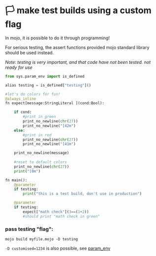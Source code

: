 # 🏳️ make test builds using a custom flag
In mojo, it is possible to do it through programming!

For serious testing, the assert functions provided mojo standard library should be used instead.

*Note: testing is very important, and that code have not been tested. not ready for use*

```python
from sys.param_env import is_defined

alias testing = is_defined["testing"]()

#let's do colors for fun!
@always_inline
fn expect[message:StringLiteral ](cond:Bool):

    if cond: 
        #print in green
        print_no_newline(chr(27))
        print_no_newline("[42m")
    else: 
        #print in red
        print_no_newline(chr(27))
        print_no_newline("[41m")

    print_no_newline(message)
    
    #reset to default colors
    print_no_newline(chr(27))
    print("[0m")

fn main():
    @parameter
    if testing:
        print("this is a test build, don't use in production")

    @parameter
    if testing:
        expect["math check"](3==(1+2))
        #should print "math check in green"
```
### pass testing "flag":
```mojo build myfile.mojo -D testing```

```-D customised=1234``` is also possible, 
see [param_env](https://docs.modular.com/mojo/stdlib/sys/param_env.html)





